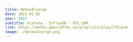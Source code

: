 ```yaml
---
title: MeteoAlvorge
date: 2021-01-01
year: 2021
subtitle: Grafana - InfluxDB - RTL-SDR
link: https://meteo.geocrafter.eu/playlists/play/2?kiosk
image: ./meteoalvorge.png
---
```

